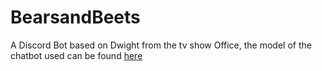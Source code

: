 # BearsandBeets

A Discord Bot based on Dwight from the tv show Office,
the model of the chatbot used can be found [here](https://huggingface.co/sudoabrar/DialoGPT-small-dwight)

